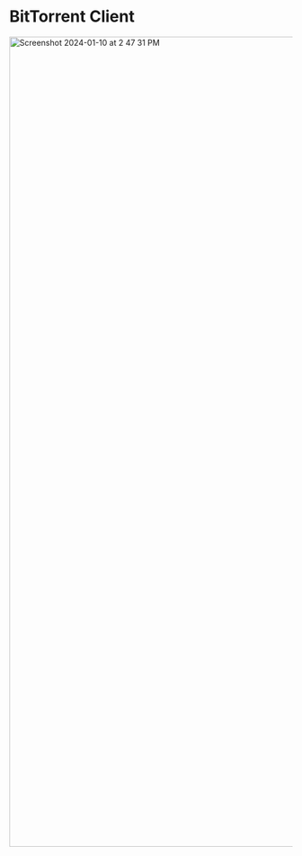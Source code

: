 # BitTorrent Client

<img width="1440" alt="Screenshot 2024-01-10 at 2 47 31 PM" src="https://github.com/melvinrajendran/BitTorrent-Client/assets/44681827/b810bed3-8907-48ec-9eda-6f2a9236e108">
